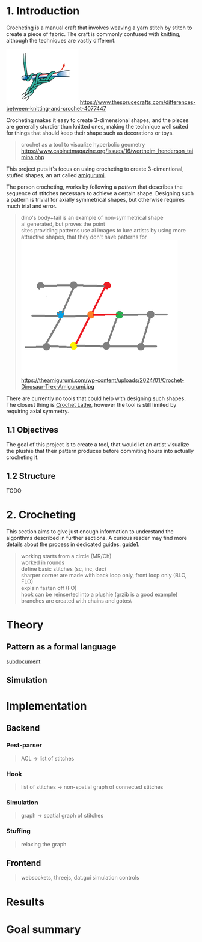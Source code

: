 # 1. Introduction
Crocheting is a manual craft that involves weaving a yarn stitch by stitch to create a piece of fabric. The craft is commonly confused with knitting, although the techniques are vastly different.

![alt text](images/image-4.png)
https://www.thesprucecrafts.com/differences-between-knitting-and-crochet-4077447

Crocheting makes it easy to create 3-dimensional shapes, and the pieces are generally sturdier than knitted ones, making the technique well suited for things that should keep their shape such as decorations or toys.

> crochet as a tool to visualize hyperbolic geometry
> https://www.cabinetmagazine.org/issues/16/wertheim_henderson_taimina.php

This project puts it's focus on using crocheting to create 3-dimentional, stuffed shapes, an art called [amigurumi](https://en.wikipedia.org/wiki/Amigurumi).

The person crocheting, works by following a *pattern* that describes the sequence of stitches necessary to achieve a certain shape. Designing such a pattern is trivial for axially symmetrical shapes, but otherwise requires much trial and error.

>dino's body+tail is an example of non-symmetrical shape\
>ai generated, but proves the point\
>sites providing patterns use ai images to lure artists by using more attractive shapes, that they don't have patterns for \
>![alt text](images/image-5.png)
> https://theamigurumi.com/wp-content/uploads/2024/01/Crochet-Dinosaur-Trex-Amigurumi.jpg
>

There are currently no tools that could help with designing such shapes. The closest thing is [Crochet Lathe](https://avtanski.net/projects/crochet/lathe/), however the tool is still limited by requiring axial symmetry.

## 1.1 Objectives

The goal of this project is to create a tool, that would let an artist visualize the plushie that their pattern produces before commiting hours into actually crocheting it.

## 1.2 Structure
TODO

# 2. Crocheting
This section aims to give just enough information to understand the algorithms described in further sections. A curious reader may find more details about the process in dedicated guides. [guide1](https://www.tinycurl.co/how-to-amigurumi-crochet/#stitches).

> working starts from a circle (MR/Ch)\
> worked in rounds\
> define basic stitches (sc, inc, dec)\
> sharper corner are made with back loop only, front loop only (BLO, FLO)\
> explain fasten off (FO)\
> hook can be reinserted into a plushie (grzib is a good example)\
> branches are created with chains and gotos\

# Theory
## Pattern as a formal language
[subdocument](./Formal%20language%20for%20amigurumi%20patterns.md)

## Simulation

# Implementation
## Backend
### Pest-parser
> ACL -> list of stitches
### Hook
> list of stitches -> non-spatial graph of connected stitches
### Simulation
> graph -> spatial graph of stitches
### Stuffing
> relaxing the graph

## Frontend
> websockets, threejs, dat.gui
> simulation controls

# Results

# Goal summary